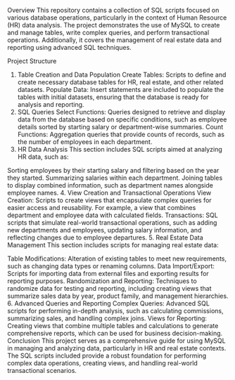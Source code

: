 Overview
This repository contains a collection of SQL scripts focused on various database operations, particularly in the context of Human Resource (HR) data analysis. The project demonstrates the use of MySQL to create and manage tables, write complex queries, and perform transactional operations. Additionally, it covers the management of real estate data and reporting using advanced SQL techniques.

Project Structure
1. Table Creation and Data Population
Create Tables: Scripts to define and create necessary database tables for HR, real estate, and other related datasets.
Populate Data: Insert statements are included to populate the tables with initial datasets, ensuring that the database is ready for analysis and reporting.
2. SQL Queries
Select Functions: Queries designed to retrieve and display data from the database based on specific conditions, such as employee details sorted by starting salary or department-wise summaries.
Count Functions: Aggregation queries that provide counts of records, such as the number of employees in each department.
3. HR Data Analysis
This section includes SQL scripts aimed at analyzing HR data, such as:

Sorting employees by their starting salary and filtering based on the year they started.
Summarizing salaries within each department.
Joining tables to display combined information, such as department names alongside employee names.
4. View Creation and Transactional Operations
View Creation: Scripts to create views that encapsulate complex queries for easier access and reusability. For example, a view that combines department and employee data with calculated fields.
Transactions: SQL scripts that simulate real-world transactional operations, such as adding new departments and employees, updating salary information, and reflecting changes due to employee departures.
5. Real Estate Data Management
This section includes scripts for managing real estate data:

Table Modifications: Alteration of existing tables to meet new requirements, such as changing data types or renaming columns.
Data Import/Export: Scripts for importing data from external files and exporting results for reporting purposes.
Randomization and Reporting: Techniques to randomize data for testing and reporting, including creating views that summarize sales data by year, product family, and management hierarchies.
6. Advanced Queries and Reporting
Complex Queries: Advanced SQL scripts for performing in-depth analysis, such as calculating commissions, summarizing sales, and handling complex joins.
Views for Reporting: Creating views that combine multiple tables and calculations to generate comprehensive reports, which can be used for business decision-making.
Conclusion
This project serves as a comprehensive guide for using MySQL in managing and analyzing data, particularly in HR and real estate contexts. The SQL scripts included provide a robust foundation for performing complex data operations, creating views, and handling real-world transactional scenarios.
